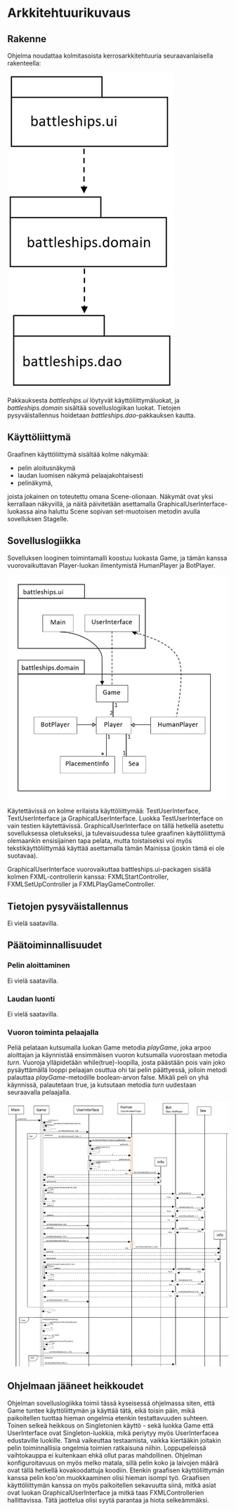# Arkkitehtuurikuvaus
## Rakenne
Ohjelma noudattaa kolmitasoista kerrosarkkitehtuuria seuraavanlaisella rakenteella: 

![Kerrosarkkitehtuuri](https://github.com/laaksoma/ot-harjoitustyo/blob/master/Battleships/dokumentointi/kaaviot/pakkauskaavio.png)

Pakkauksesta _battleships.ui_ löytyvät käyttöliittymäluokat, ja _battleships.domain_ sisältää sovelluslogiikan luokat. 
Tietojen pysyväistallennus hoidetaan _battleships.dao_-pakkauksen kautta.

## Käyttöliittymä
Graafinen käyttöliittymä sisältää kolme näkymää:
 - pelin aloitusnäkymä
 - laudan luomisen näkymä pelaajakohtaisesti
 - pelinäkymä, 
 
joista jokainen on toteutettu omana Scene-olionaan. Näkymät ovat yksi kerrallaan näkyvillä, ja näitä päivitetään asettamalla GraphicalUserInterface-luokassa aina haluttu Scene sopivan set-muotoisen metodin avulla sovelluksen Stagelle. 

## Sovelluslogiikka 
Sovelluksen looginen toimintamalli koostuu luokasta Game, ja tämän kanssa vuorovaikuttavan Player-luokan 
ilmentymistä HumanPlayer ja BotPlayer. 

![Pakkauskaavio](https://github.com/laaksoma/ot-harjoitustyo/blob/refactoring/Battleships/dokumentointi/kaaviot/sovelluslogiikka_laajempi_ilmandao.png)

Käytettävissä on kolme erilaista käyttöliittymää: TestUserInterface, TextUserInterface ja GraphicalUserInterface. Luokka TestUserInterface on vain testien käytettävissä. GraphicalUserInterface on tällä hetkellä asetettu sovelluksessa oletukseksi, ja tulevaisuudessa tulee graafinen käyttöliittymä olemaankin ensisijainen tapa pelata, mutta toistaiseksi voi myös tekstikäyttöliittymää käyttää asettamalla tämän Mainissa (joskin tämä ei ole suotavaa). 

GraphicalUserInterface vuorovaikuttaa battleships.ui-packagen sisällä kolmen FXML-controllerin kanssa: FXMLStartController, FXMLSetUpController ja FXMLPlayGameController.

## Tietojen pysyväistallennus
Ei vielä saatavilla.

## Päätoiminnallisuudet
### Pelin aloittaminen
Ei vielä saatavilla.

### Laudan luonti
Ei vielä saatavilla.

### Vuoron toiminta pelaajalla
Peliä pelataan kutsumalla luokan Game metodia _playGame_, joka arpoo aloittajan ja käynnistää ensimmäisen vuoron kutsumalla vuorostaan metodia _turn_. Vuoroja ylläpidetään while(true)-loopilla, josta päästään pois vain joko pysäyttämällä looppi pelaajan osuttua ohi tai pelin päättyessä, jolloin metodi palauttaa _playGame_-metodille boolean-arvon false. Mikäli peli on yhä käynnissä, palautetaan true, ja kutsutaan metodia _turn_ uudestaan seuraavalla pelaajalla.

![Sekvenssikaavio](https://github.com/laaksoma/ot-harjoitustyo/blob/master/Battleships/dokumentointi/kaaviot/sekvenssikaavio_vuoro.png)

## Ohjelmaan jääneet heikkoudet
Ohjelman sovelluslogiikka toimii tässä kyseisessä ohjelmassa siten, että Game tuntee käyttöliittymän ja käyttää tätä, eikä toisin päin, mikä paikoitellen tuottaa hieman ongelmia etenkin testattavuuden suhteen. 
Toinen selkeä heikkous on Singletonien käyttö - sekä luokka Game että UserInterface ovat Singleton-luokkia, mikä periytyy myös UserInterfacea edustaville luokille. Tämä vaikeuttaa testaamista, vaikka kiertääkin joitakin pelin toiminnallisia ongelmia toimien ratkaisuna niihin. Loppupeleissä vaihtokauppa ei kuitenkaan ehkä ollut paras mahdollinen. 
Ohjelman konfiguroitavuus on myös melko matala, sillä pelin koko ja laivojen määrä ovat tällä hetkellä kovakoodattuja koodiin. Etenkin graafisen käyttöliittymän kanssa pelin koo'on muokkaaminen olisi hieman isompi työ. 
Graafisen käyttöliittymän kanssa on myös paikoitellen sekavuutta siinä, mitkä asiat ovat luokan GraphicalUserInterface ja mitkä taas FXMLControllerien hallittavissa. Tätä jaottelua olisi syytä parantaa ja hiota selkeämmäksi. 
